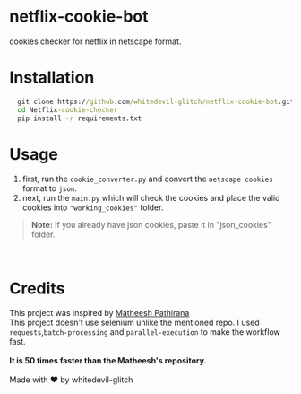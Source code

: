 # netflix-cookie-bot
cookies checker for netflix in netscape format.
<br>
# Installation

```cmd
  git clone https://github.com/whitedevil-glitch/netflix-cookie-bot.git
  cd Netflix-cookie-checker
  pip install -r requirements.txt
```
# Usage

1. first, run the ```cookie_converter.py``` and convert the ```netscape cookies``` format to ```json```.
2. next, run the ```main.py``` which will check the cookies and place the valid cookies into ```"working_cookies"``` folder.
>  **Note:** If you already have json cookies, paste it in "json_cookies" folder.
<br>

# Credits
This project was inspired by <a href="https://github.com/matheeshapathirana/Netflix-cookie-checker/">Matheesh Pathirana</a> <br>
This project doesn't use selenium unlike the mentioned repo. I used <code>requests</code>,<code>batch-processing</code> and <code>parallel-execution</code> to make the workflow fast.<br><br>
<b>It is 50 times faster than the Matheesh's repository.</b>
<br>
<br>
Made with ❤️ by whitedevil-glitch
